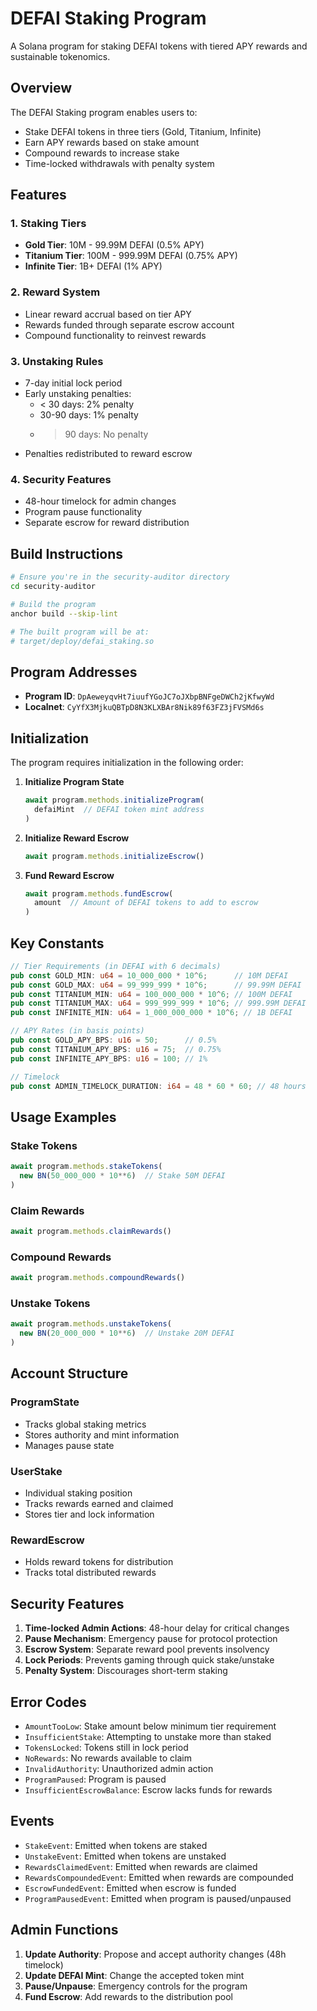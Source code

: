 # DEFAI Staking Program

A Solana program for staking DEFAI tokens with tiered APY rewards and sustainable tokenomics.

## Overview

The DEFAI Staking program enables users to:
- Stake DEFAI tokens in three tiers (Gold, Titanium, Infinite)
- Earn APY rewards based on stake amount
- Compound rewards to increase stake
- Time-locked withdrawals with penalty system

## Features

### 1. Staking Tiers
- **Gold Tier**: 10M - 99.99M DEFAI (0.5% APY)
- **Titanium Tier**: 100M - 999.99M DEFAI (0.75% APY)
- **Infinite Tier**: 1B+ DEFAI (1% APY)

### 2. Reward System
- Linear reward accrual based on tier APY
- Rewards funded through separate escrow account
- Compound functionality to reinvest rewards

### 3. Unstaking Rules
- 7-day initial lock period
- Early unstaking penalties:
  - < 30 days: 2% penalty
  - 30-90 days: 1% penalty
  - > 90 days: No penalty
- Penalties redistributed to reward escrow

### 4. Security Features
- 48-hour timelock for admin changes
- Program pause functionality
- Separate escrow for reward distribution

## Build Instructions

```bash
# Ensure you're in the security-auditor directory
cd security-auditor

# Build the program
anchor build --skip-lint

# The built program will be at:
# target/deploy/defai_staking.so
```

## Program Addresses

- **Program ID**: `DpAeweyqvHt7iuufYGoJC7oJXbpBNFgeDWCh2jKfwyWd`
- **Localnet**: `CyYfX3MjkuQBTpD8N3KLXBAr8Nik89f63FZ3jFVSMd6s`

## Initialization

The program requires initialization in the following order:

1. **Initialize Program State**
   ```typescript
   await program.methods.initializeProgram(
     defaiMint  // DEFAI token mint address
   )
   ```

2. **Initialize Reward Escrow**
   ```typescript
   await program.methods.initializeEscrow()
   ```

3. **Fund Reward Escrow**
   ```typescript
   await program.methods.fundEscrow(
     amount  // Amount of DEFAI tokens to add to escrow
   )
   ```

## Key Constants

```rust
// Tier Requirements (in DEFAI with 6 decimals)
pub const GOLD_MIN: u64 = 10_000_000 * 10^6;      // 10M DEFAI
pub const GOLD_MAX: u64 = 99_999_999 * 10^6;      // 99.99M DEFAI
pub const TITANIUM_MIN: u64 = 100_000_000 * 10^6; // 100M DEFAI
pub const TITANIUM_MAX: u64 = 999_999_999 * 10^6; // 999.99M DEFAI
pub const INFINITE_MIN: u64 = 1_000_000_000 * 10^6; // 1B DEFAI

// APY Rates (in basis points)
pub const GOLD_APY_BPS: u16 = 50;      // 0.5%
pub const TITANIUM_APY_BPS: u16 = 75;  // 0.75%
pub const INFINITE_APY_BPS: u16 = 100; // 1%

// Timelock
pub const ADMIN_TIMELOCK_DURATION: i64 = 48 * 60 * 60; // 48 hours
```

## Usage Examples

### Stake Tokens
```typescript
await program.methods.stakeTokens(
  new BN(50_000_000 * 10**6)  // Stake 50M DEFAI
)
```

### Claim Rewards
```typescript
await program.methods.claimRewards()
```

### Compound Rewards
```typescript
await program.methods.compoundRewards()
```

### Unstake Tokens
```typescript
await program.methods.unstakeTokens(
  new BN(20_000_000 * 10**6)  // Unstake 20M DEFAI
)
```

## Account Structure

### ProgramState
- Tracks global staking metrics
- Stores authority and mint information
- Manages pause state

### UserStake
- Individual staking position
- Tracks rewards earned and claimed
- Stores tier and lock information

### RewardEscrow
- Holds reward tokens for distribution
- Tracks total distributed rewards

## Security Features

1. **Time-locked Admin Actions**: 48-hour delay for critical changes
2. **Pause Mechanism**: Emergency pause for protocol protection
3. **Escrow System**: Separate reward pool prevents insolvency
4. **Lock Periods**: Prevents gaming through quick stake/unstake
5. **Penalty System**: Discourages short-term staking

## Error Codes

- `AmountTooLow`: Stake amount below minimum tier requirement
- `InsufficientStake`: Attempting to unstake more than staked
- `TokensLocked`: Tokens still in lock period
- `NoRewards`: No rewards available to claim
- `InvalidAuthority`: Unauthorized admin action
- `ProgramPaused`: Program is paused
- `InsufficientEscrowBalance`: Escrow lacks funds for rewards

## Events

- `StakeEvent`: Emitted when tokens are staked
- `UnstakeEvent`: Emitted when tokens are unstaked
- `RewardsClaimedEvent`: Emitted when rewards are claimed
- `RewardsCompoundedEvent`: Emitted when rewards are compounded
- `EscrowFundedEvent`: Emitted when escrow is funded
- `ProgramPausedEvent`: Emitted when program is paused/unpaused

## Admin Functions

1. **Update Authority**: Propose and accept authority changes (48h timelock)
2. **Update DEFAI Mint**: Change the accepted token mint
3. **Pause/Unpause**: Emergency controls for the program
4. **Fund Escrow**: Add rewards to the distribution pool 